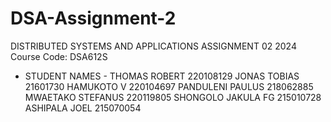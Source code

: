 # DSA-Assignment-2
DISTRIBUTED SYSTEMS AND APPLICATIONS ASSIGNMENT 02 2024
Course Code: DSA612S

- STUDENT NAMES -
THOMAS ROBERT 220108129
JONAS TOBIAS 21601730
HAMUKOTO V 220104697
PANDULENI PAULUS 218062885
MWAETAKO STEFANUS 220119805
SHONGOLO JAKULA FG 215010728
ASHIPALA JOEL 215070054
